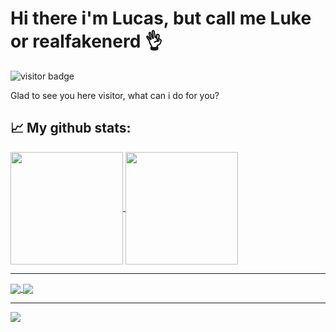 # Hi there i'm Lucas, but call me Luke or realfakenerd 👌

![visitor badge](https://visitor-badge.glitch.me/badge?page_id=realfakenerd.realfakenerd&left_text=%20Page%20Visitors)

Glad to see you here visitor, what can i do for you?



## 📈 My github stats:

<a href="https://github.com/anuraghazra/github-readme-stats">
  <img height="180em" align="center" src="https://github-readme-stats.vercel.app/api?username=realfakenerd&count_private=true&show_icons=true&theme=nord" />
</a>
<a href="https://github.com/anuraghazra/github-readme-stats">
  <img height="180em" align="center" src="https://github-readme-stats.vercel.app/api/top-langs/?username=realfakenerd&layout=compact&theme=nord" />
</a>

---

<a href="https://github.com/anuraghazra/github-readme-stats">
  <img align="center" src="https://github-readme-stats.vercel.app/api/pin/?username=realfakenerd&repo=jsi&theme=nord&show_owner=true" />
</a>
<a href="https://github.com/anuraghazra/github-readme-stats">
  <img align="center" src="https://github-readme-stats.vercel.app/api/pin/?username=realfakenerd&repo=vdom&theme=nord&show_owner=true" />
</a>

---

<a href="https://github.com/anuraghazra/github-readme-stats">
  <img align="center" src="https://github-readme-stats.vercel.app/api/pin/?username=realfakenerd&repo=pokedex&theme=nord&show_owner=true" />
</a>


<!--START_SECTION:waka-->
<!--END_SECTION:waka-->
